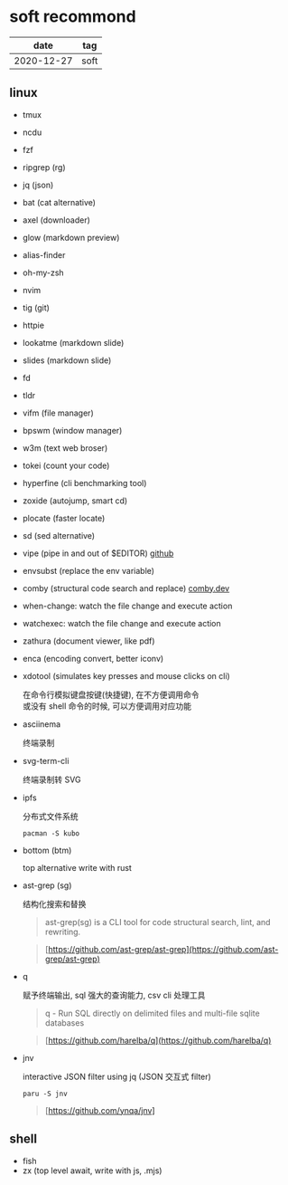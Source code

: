 # soft recommond

| date       | tag  |
| ---------- | ---- |
| 2020-12-27 | soft |

## linux

- tmux
- ncdu
- fzf
- ripgrep (rg)
- jq (json)
- bat (cat alternative)
- axel (downloader)
- glow (markdown preview)
- alias-finder
- oh-my-zsh
- nvim
- tig (git)
- httpie
- lookatme (markdown slide)
- slides (markdown slide)
- fd
- tldr
- vifm (file manager)
- bpswm (window manager)
- w3m (text web broser)
- tokei (count your code)
- hyperfine (cli benchmarking tool)
- zoxide (autojump, smart cd)
- plocate (faster locate)
- sd (sed alternative)

- vipe (pipe in and out of $EDITOR) [github](https://github.com/juliangruber/vipe)
- envsubst (replace the env variable)

- comby (structural code search and replace) [comby.dev](https://comby.dev)

- when-change: watch the file change and execute action

- watchexec: watch the file change and execute action

- zathura (document viewer, like pdf)

- enca (encoding convert, better iconv)

- xdotool (simulates key presses and mouse clicks on cli)

  在命令行模拟键盘按键(快捷键), 在不方便调用命令  
  或没有 shell 命令的时候, 可以方便调用对应功能

- asciinema

  终端录制

- svg-term-cli

  终端录制转 SVG

- ipfs

  分布式文件系统

  `pacman -S kubo`

- bottom (btm)

  top alternative write with rust

- ast-grep (sg)

  结构化搜索和替换

  > ast-grep(sg) is a CLI tool for code structural search, lint, and rewriting.

  > [https://github.com/ast-grep/ast-grep](https://github.com/ast-grep/ast-grep)

- q

  赋予终端输出, sql 强大的查询能力, csv cli 处理工具

  > q - Run SQL directly on delimited files and multi-file sqlite databases

  > [https://github.com/harelba/q](https://github.com/harelba/q)

- jnv

  interactive JSON filter using jq (JSON 交互式 filter)

  `paru -S jnv`

  > [https://github.com/ynqa/jnv]

## shell

- fish
- zx (top level await, write with js, .mjs)
